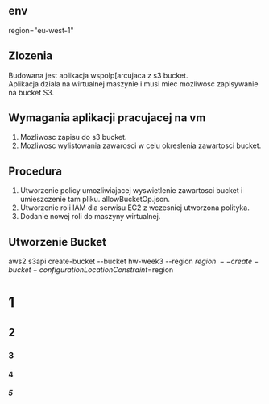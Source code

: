 ## env
region="eu-west-1"

## Zlozenia
Budowana jest aplikacja wspolp[arcujaca z s3 bucket.  
Aplikacja dziala na wirtualnej maszynie i musi miec mozliwosc zapisywanie na bucket S3.  

## Wymagania aplikacji pracujacej na vm
1. Mozliwosc zapisu  do s3 bucket.  
2. Mozliwosc wylistowania zawarosci w celu okreslenia zawartosci bucket.


## Procedura
1. Utworzenie policy umozliwiajacej wyswietlenie zawartosci bucket i umieszczenie tam pliku. allowBucketOp.json.
2. Utworzenie roli IAM dla serwisu EC2 z wczesniej utworzona polityka.
3. Dodanie nowej roli do maszyny wirtualnej.

## Utworzenie Bucket

aws2 s3api create-bucket --bucket hw-week3 --region $region \
    --create-bucket-configuration LocationConstraint=$region



# 1
## 2
### 3
#### 4
##### 5



